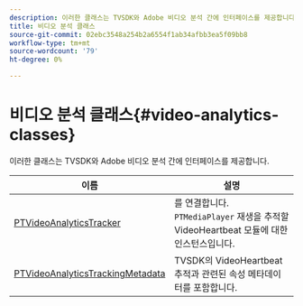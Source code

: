 ```yaml
---
description: 이러한 클래스는 TVSDK와 Adobe 비디오 분석 간에 인터페이스를 제공합니다.
title: 비디오 분석 클래스
source-git-commit: 02ebc3548a254b2a6554f1ab34afbb3ea5f09bb8
workflow-type: tm+mt
source-wordcount: '79'
ht-degree: 0%

---
```


# 비디오 분석 클래스{#video-analytics-classes}

이러한 클래스는 TVSDK와 Adobe 비디오 분석 간에 인터페이스를 제공합니다.

| 이름 | 설명 |
|---|---|
| [PTVideoAnalyticsTracker](https://help.adobe.com/en_US/primetime/api/psdk/vhl_tvsdk_ios/Classes/PTVideoAnalyticsTracker.html) | 를 연결합니다. `PTMediaPlayer` 재생을 추적할 VideoHeartbeat 모듈에 대한 인스턴스입니다. |
| [PTVideoAnalyticsTrackingMetadata](https://help.adobe.com/en_US/primetime/api/psdk/vhl_tvsdk_ios/Classes/PTVideoAnalyticsTrackingMetadata.html) | TVSDK의 VideoHeartbeat 추적과 관련된 속성 메타데이터를 포함합니다. |
